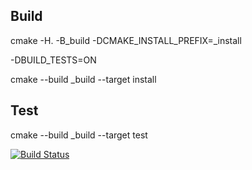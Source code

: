 ## Build
cmake -H. -B_build -DCMAKE_INSTALL_PREFIX=_install

-DBUILD_TESTS=ON


cmake --build _build --target install
## Test

cmake --build _build --target test

[![Build Status](https://travis-ci.org/bartem1us/RK_TIMP_2.svg?branch=main)](https://travis-ci.org/github/bartem1us/RK_TIMP_2)
